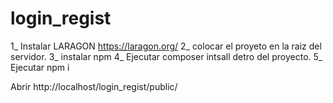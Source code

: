 # login_regist
 
1_ Instalar LARAGON  https://laragon.org/
2_ colocar el proyeto en la raiz del servidor.
3_ instalar npm 
4_ Ejecutar composer intsall detro del proyecto.
5_ Ejecutar npm i 

Abrir http://localhost/login_regist/public/
